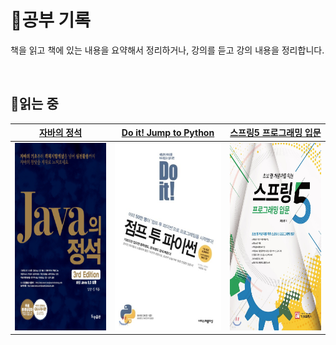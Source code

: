 # 📔공부 기록
책을 읽고 책에 있는 내용을 요약해서 정리하거나, 강의를 듣고 강의 내용을 정리합니다.

<br/>

## 📖읽는 중
<table>
  <thead>
    <tr>
      <th align=center>
        <a href="https://github.com/CastleSilver/Study_Record/tree/main/Java-Standard">자바의 정석</a>
      </th>
      <th align=center>
        <a href="https://github.com/CastleSilver/Study_Record/tree/main/Jump-to-Python">Do it! Jump to Python</a>
      </th>
      <th align=center>
        <a href="https://github.com/CastleSilver/Study_Record/tree/main/Spring5">스프링5 프로그래밍 입문</a>
      </th>
    </tr>
  </thead>
  <tbody>
    <tr>
      <td align="center">
        <a href="https://github.com/CastleSilver/Study_Record/tree/main/Java-Standard">
          <img src="./images/x9788994492032.jpg" width="400px" height="300px" style="max-width: 100%;">
        </a>
      </td>
      <td align="center">
        <a href="https://github.com/CastleSilver/Study_Record/tree/main/Jump-to-Python">
          <img src="./images/XL.jpg" width="400px" height="300px" style="max-width: 100%;">
        </a>
      </td>
      <td align="center">
        <a href="https://github.com/CastleSilver/Study_Record/tree/main/Spring5">
          <img src="./images/spring5.jpg" width="400px" height="300px" style="max-width: 100%;">
        </a>
        </a>
      </td>
    </tr>
  </tbody>
</table>
